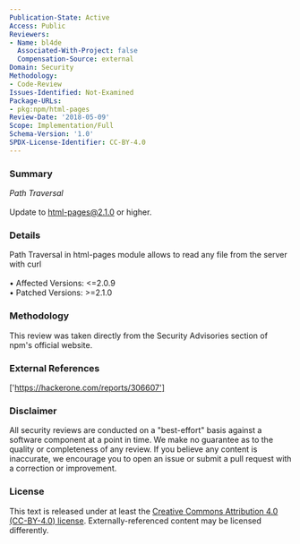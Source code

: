 ```yaml
---
Publication-State: Active
Access: Public
Reviewers:
- Name: bl4de
  Associated-With-Project: false
  Compensation-Source: external
Domain: Security
Methodology:
- Code-Review
Issues-Identified: Not-Examined
Package-URLs:
- pkg:npm/html-pages
Review-Date: '2018-05-09'
Scope: Implementation/Full
Schema-Version: '1.0'
SPDX-License-Identifier: CC-BY-4.0
---
```

### Summary
*Path Traversal*<br><br>Update to html-pages@2.1.0 or higher.
### Details
Path Traversal in html-pages module allows to read any file from the server with curl
<br><br>• Affected Versions: <=2.0.9
<br>• Patched Versions: >=2.1.0
### Methodology
This review was taken directly from the Security Advisories section of npm's official website.
### External References
['https://hackerone.com/reports/306607']
### Disclaimer
All security reviews are conducted on a "best-effort" basis against a software component at a point in time. We make no guarantee as to the quality or completeness of any review. If you believe any content is inaccurate, we encourage you to open an issue or submit a pull request with a correction or improvement.
### License
This text is released under at least the [Creative Commons Attribution 4.0 (CC-BY-4.0) license](https://creativecommons.org/licenses/by/4.0/legalcode.txt). Externally-referenced content may be licensed differently.
